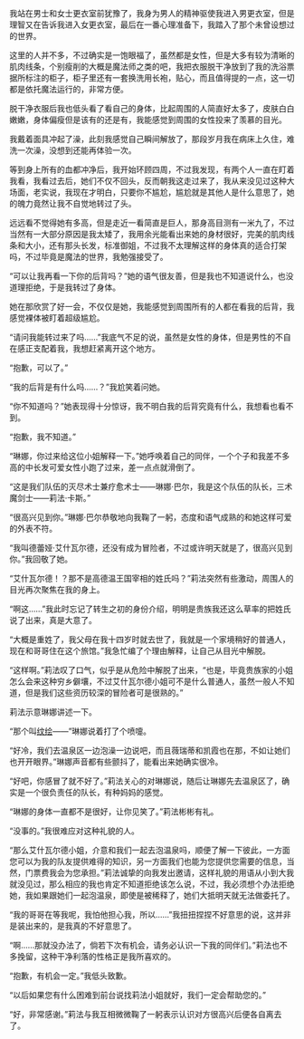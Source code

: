 我站在男士和女士更衣室前犹豫了，我身为男人的精神驱使我进入男更衣室，但是理智又在告诉我进入女更衣室，最后在一番心理准备下，我踏入了那个未曾设想过的世界。

这里的人并不多，不过确实是一饱眼福了，虽然都是女性，但是大多有较为清晰的肌肉线条，个别瘦削的大概是魔法师之类的吧，我把衣服脱干净放到了我的洗浴票据所标注的柜子，柜子里还有一套换洗用长袍，贴心，而且值得提的一点，这一切都是依托魔法运行的，非常方便。

脱干净衣服后我也低头看了看自己的身体，比起周围的人简直好太多了，皮肤白白嫩嫩，身体偏瘦但是该有的还是有，我能感觉到周围的女性投来了羡慕的目光。

我戴着面具冲起了澡，此刻我感觉自己瞬间解放了，那段岁月我在病床上久住，难洗一次澡，没想到还能再体验一次。

等到身上所有的血都冲净后，我开始环顾四周，不过我发现，有两个人一直在盯着我看，我看过去后，她们不仅不回头，反而朝我这走过来了，我从来没见过这种大场面，老实说，我现在才明白，只要你不尴尬，尴尬就是其他人是什么意思了，她的魄力竟然让我不自觉地转过了头。

远远看不觉得她有多高，但是走近一看简直是巨人，那身高目测有一米九了，不过当然有一大部分原因是我太矮了，我用余光能看出来她的身材很好，完美的肌肉线条和大小，还有那头长发，标准御姐，不过我不太理解这样的身体真的适合打架吗，不过毕竟是魔法的世界，我勉强接受了。

“可以让我再看一下你的后背吗？”她的语气很友善，但是我也不知道说什么，也没道理拒绝，于是我转过了身体。

她在那欣赏了好一会，不仅仅是她，我能感觉到周围所有的人都在看我的后背，我感觉裸体被盯着超级尴尬。

“请问我能转过来了吗……”我底气不足的说，虽然是女性的身体，但是男性的不自在感正支配着我，我想赶紧离开这个地方。

“抱歉，可以了。”

“我的后背是有什么吗……？”我尬笑着问她。

“你不知道吗？”她表现得十分惊讶，我不明白我的后背究竟有什么，我想看也看不到。

“抱歉，我不知道。”

“琳娜，你过来给这位小姐解释一下。”她呼唤着自己的同伴，一个个子和我差不多高的中长发可爱女性小跑了过来，差一点点就滑倒了。

“这是我们队伍的灭尽术士兼疗愈术士——琳娜·巴尔，我是这个队伍的队长，三术魔剑士——莉法·卡斯。”

“很高兴见到你。”琳娜·巴尔恭敬地向我鞠了一躬，态度和语气成熟的和她这样可爱的外表不符。

“我叫德蕾娅·艾什瓦尔德，还没有成为冒险者，不过或许明天就是了，很高兴见到你。”我回敬了她。

“艾什瓦尔德！？那不是高德温王国宰相的姓氏吗？”莉法突然有些激动，周围人的目光再次聚焦在我的身上。

“啊这……”我此时忘记了转生之初的身份介绍，明明是贵族我还这么草率的把姓氏说了出来，真是大意了。

“大概是重姓了，我父母在我十四岁时就去世了，我就是一个家境稍好的普通人，现在和哥哥住在这个旅馆。”我急忙编了个理由解释，让自己从目光中解脱。

“这样啊。”莉法叹了口气，似乎是从危险中解脱了出来，“也是，毕竟贵族家的小姐怎么会来这种穷乡僻壤，不过艾什瓦尔德小姐可不是什么普通人，虽然一般人不知道，但是我们这些资历较深的冒险者可是很熟的。”

莉法示意琳娜讲述一下。

“那个叫[纹绘](https://www.deleir.cn/#/1-TE/4-%E8%AF%B8%E4%BA%8B%E5%8D%B7/4-%E6%80%BB%E8%A7%88?id=%e7%ba%b9%e7%bb%98)——”琳娜说着打了个喷嚏。

“好冷，我们去温泉区一边泡澡一边说吧，而且薇瑞蒂和凯霞也在那，不如让她们也开开眼界。”琳娜声音都有些颤抖了，能看出来她确实很冷。

“好吧，你感冒了就不好了。”莉法关心的对琳娜说，随后让琳娜先去温泉区了，确实是一个很负责任的队长，有种妈妈的感觉。

“琳娜的身体一直都不是很好，让你见笑了。”莉法彬彬有礼。

“没事的。”我很难应对这种礼貌的人。

“那么艾什瓦尔德小姐，介意和我们一起去泡温泉吗，顺便了解一下彼此，一方面您可以为我的队友提供难得的知识，另一方面我们也能为您提供您需要的信息，当然，门票费我会为您承担。”莉法诚挚的向我发出邀请，这样礼貌的用语从小到大我就没见过，那么相应的我也肯定不知道拒绝该怎么说，不过，我必须想个办法拒绝她，我如果跟她们一起泡温泉，即使是被稀释了，她们大抵明天就无法做委托了。

“我的哥哥在等我呢，我怕他担心我，所以……”我扭扭捏捏不好意思的说，这并非是装出来的，是我真的不好意思了。

“啊……那就没办法了，倘若下次有机会，请务必认识一下我的同伴们。”莉法也不多挽留，这种干净利落的性格正是我所喜欢的。

“抱歉，有机会一定。”我低头致歉。

“以后如果您有什么困难到前台说找莉法小姐就好，我们一定会帮助您的。”

“好，非常感谢。”莉法与我互相微微鞠了一躬表示认识对方很高兴后便各自离去了。



